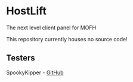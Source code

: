 # HostLift
The next level client panel for MOFH

This repository currently houses no source code!

## Testers 
SpookyKipper - [GitHub](https://github.com/SpookyKipper)



